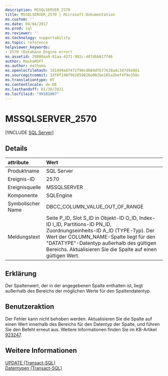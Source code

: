 ```yaml
---
description: MSSQLSERVER_2570
title: MSSQLSERVER_2570 | Microsoft-Dokumentation
ms.custom: ''
ms.date: 04/04/2017
ms.prod: sql
ms.reviewer: ''
ms.technology: supportability
ms.topic: reference
helpviewer_keywords:
- 2570 (Database Engine error)
ms.assetid: 29800aa9-81aa-4371-992c-487dbb617f46
author: MashaMSFT
ms.author: mathoma
ms.openlocfilehash: 1d1499a07472f90cd684dfb77638a4c3d7d9a981
ms.sourcegitcommit: 33f0f190f962059826e002be165a2bef4f9e350c
ms.translationtype: HT
ms.contentlocale: de-DE
ms.lasthandoff: 01/30/2021
ms.locfileid: "99181007"
---
```

# <a name="mssqlserver_2570"></a>MSSQLSERVER_2570
 [!INCLUDE [SQL Server](../../includes/applies-to-version/sqlserver.md)]
  
## <a name="details"></a>Details  
  
| attribute | Wert |  
| :-------- | :---- |  
|Produktname|SQL Server|  
|Ereignis-ID|2570|  
|Ereignisquelle|MSSQLSERVER|  
|Komponente|SQLEngine|  
|Symbolischer Name|DBCC_COLUMN_VALUE_OUT_OF_RANGE|  
|Meldungstext|Seite P_ID, Slot S_ID in Objekt-ID O_ID, Index-ID I_ID, Partitions-ID PN_ID, Zuordnungseinheits-ID A_ID (TYPE-Typ). Der Wert der COLUMN_NAME-Spalte liegt für den "DATATYPE"-Datentyp außerhalb des gültigen Bereichs. Aktualisieren Sie die Spalte auf einen gültigen Wert.|  
  
## <a name="explanation"></a>Erklärung  
Der Spaltenwert, der in der angegebenen Spalte enthalten ist, liegt außerhalb des Bereichs der möglichen Werte für den Spaltendatentyp.  
  
## <a name="user-action"></a>Benutzeraktion  
Der Fehler kann nicht behoben werden. Aktualisieren Sie die Spalte auf einen Wert innerhalb des Bereichs für den Datentyp der Spalte, und führen Sie den Befehl erneut aus.  Weitere Informationen finden Sie im KB-Artikel [923247](https://support.microsoft.com/kb/923247).  
  
## <a name="see-also"></a>Weitere Informationen  
[UPDATE &#40;Transact-SQL&#41;](~/t-sql/queries/update-transact-sql.md)  
[Datentypen &#40;Transact-SQL&#41;](~/t-sql/data-types/data-types-transact-sql.md)  
  
